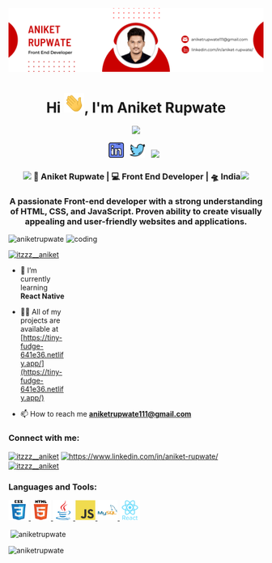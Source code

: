 ![logo](https://github.com/AniketRupwate/AniketRupwate/blob/main/Black%20Technology%20LinkedIn%20Banner%20(1).png)
<h1 align="center">Hi <img src="https://raw.githubusercontent.com/promathieuthiry/promathieuthiry/master/wave.gif" width="40px">, I'm Aniket Rupwate</h1>
<div align="center">
<img src="https://pronoun.cyou/x/y?subject=He&object=Him&height=20"> 
</div>

<p align='center'>
   <a href="https://www.linkedin.com/in/aniket-rupwate/"><img height="30" src="https://raw.githubusercontent.com/8bithemant/8bithemant/master/linkedin.png?raw=true"></a>&nbsp;&nbsp;
<a href="https://twitter.com/8bithemant"><img height="30" src="https://github.com/AniketRupwate/AniketRupwate/blob/main/twitter.png"></a>&nbsp;&nbsp;
<a href="https://www.facebook.com/trinnwin"><img height="30" src="https://raw.githubusercontent.com/mayhemantt/mayhemantt/master/spotify.png"></a>&nbsp;&nbsp;
 </p>



<div align="center">
<h3><img src="https://media.giphy.com/media/WUlplcMpOCEmTGBtBW/giphy.gif" width="30"> 🙎 Aniket Rupwate | 💻 Front End Developer | 🛸 India<img src="https://media.giphy.com/media/WUlplcMpOCEmTGBtBW/giphy.gif" width="30"></h3>
</div>
<h3 align="center">A passionate Front-end developer with a strong understanding of HTML, CSS, and JavaScript. Proven ability to create visually appealing and user-friendly websites and applications.</h3>

<img align="right" alt="coding" width="390" height="300" src="https://user-images.githubusercontent.com/55389276/140866485-8fb1c876-9a8f-4d6a-98dc-08c4981eaf70.gif">

<p align="left"> <img src="https://komarev.com/ghpvc/?username=aniketrupwate&label=Profile%20views&color=0e75b6&style=flat" alt="aniketrupwate" /> </p>

<p align="left"> <a href="https://twitter.com/itzzz__aniket" target="blank"><img src="https://img.shields.io/twitter/follow/itzzz__aniket?logo=twitter&style=for-the-badge" alt="itzzz__aniket" /></a> </p>

- 🌱 I’m currently learning **React Native**

- 👨‍💻 All of my projects are available at [https://tiny-fudge-641e36.netlify.app/](https://tiny-fudge-641e36.netlify.app/)

- 📫 How to reach me **aniketrupwate111@gmail.com**

<h3 align="left">Connect with me:</h3>
<p align="left">
<a href="https://twitter.com/itzzz__aniket" target="blank"><img align="center" src="https://raw.githubusercontent.com/rahuldkjain/github-profile-readme-generator/master/src/images/icons/Social/twitter.svg" alt="itzzz__aniket" height="30" width="40" /></a>
<a href="https://linkedin.com/in/https://www.linkedin.com/in/aniket-rupwate/" target="blank"><img align="center" src="https://raw.githubusercontent.com/rahuldkjain/github-profile-readme-generator/master/src/images/icons/Social/linked-in-alt.svg" alt="https://www.linkedin.com/in/aniket-rupwate/" height="30" width="40" /></a>
<a href="https://instagram.com/itzzz__aniket" target="blank"><img align="center" src="https://raw.githubusercontent.com/rahuldkjain/github-profile-readme-generator/master/src/images/icons/Social/instagram.svg" alt="itzzz__aniket" height="30" width="40" /></a>
</p>

<h3 align="left">Languages and Tools:</h3>
<p align="left"> <a href="https://www.w3schools.com/css/" target="_blank" rel="noreferrer"> <img src="https://raw.githubusercontent.com/devicons/devicon/master/icons/css3/css3-original-wordmark.svg" alt="css3" width="40" height="40"/> </a> <a href="https://www.w3.org/html/" target="_blank" rel="noreferrer"> <img src="https://raw.githubusercontent.com/devicons/devicon/master/icons/html5/html5-original-wordmark.svg" alt="html5" width="40" height="40"/> </a> <a href="https://www.java.com" target="_blank" rel="noreferrer"> <img src="https://raw.githubusercontent.com/devicons/devicon/master/icons/java/java-original.svg" alt="java" width="40" height="40"/> </a> <a href="https://developer.mozilla.org/en-US/docs/Web/JavaScript" target="_blank" rel="noreferrer"> <img src="https://raw.githubusercontent.com/devicons/devicon/master/icons/javascript/javascript-original.svg" alt="javascript" width="40" height="40"/> </a> <a href="https://www.mysql.com/" target="_blank" rel="noreferrer"> <img src="https://raw.githubusercontent.com/devicons/devicon/master/icons/mysql/mysql-original-wordmark.svg" alt="mysql" width="40" height="40"/> </a> <a href="https://reactjs.org/" target="_blank" rel="noreferrer"> <img src="https://raw.githubusercontent.com/devicons/devicon/master/icons/react/react-original-wordmark.svg" alt="react" width="40" height="40"/> </a> </p>

<p>&nbsp;<img align="center" src="https://github-readme-stats.vercel.app/api?username=aniketrupwate&show_icons=true&locale=en" alt="aniketrupwate" /></p>

<p><img align="center" src="https://github-readme-streak-stats.herokuapp.com/?user=aniketrupwate&" alt="aniketrupwate" /></p>

